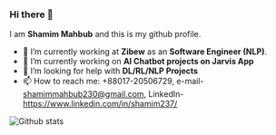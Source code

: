 ### Hi there 👋

I am **Shamim Mahbub** and this is my github profile.


- 🔭 I’m currently working at **Zibew** as an **Software Engineer (NLP)**.
- 🌱 I’m currently working on **AI Chatbot projects on Jarvis App**
- 🤔 I’m looking for help with **DL/RL/NLP Projects**
- 📫 How to reach me: +88017-20506729, 
     e-mail- shamimmahbub230@gmail.com,
     LinkedIn- https://www.linkedin.com/in/shamim237/
     
![Github stats](https://github-readme-stats.vercel.app/api?username=shamim237&theme=highcontrast&show_icons=true&count_private=true)
